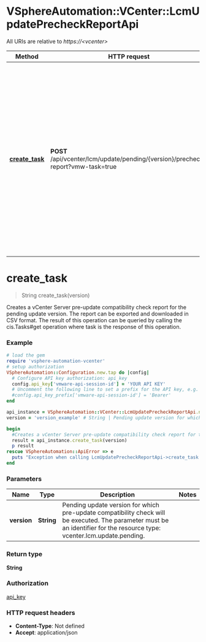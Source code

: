# VSphereAutomation::VCenter::LcmUpdatePrecheckReportApi

All URIs are relative to *https://&lt;vcenter&gt;*

Method | HTTP request | Description
------------- | ------------- | -------------
[**create_task**](LcmUpdatePrecheckReportApi.md#create_task) | **POST** /api/vcenter/lcm/update/pending/{version}/precheck-report?vmw-task&#x3D;true | Creates a vCenter Server pre-update compatibility check report for the pending update version. The report can be exported and downloaded in CSV format.   The result of this operation can be queried by calling the cis.Tasks#get operation where task is the response of this operation. 


# **create_task**
> String create_task(version)

Creates a vCenter Server pre-update compatibility check report for the pending update version. The report can be exported and downloaded in CSV format.   The result of this operation can be queried by calling the cis.Tasks#get operation where task is the response of this operation. 

### Example
```ruby
# load the gem
require 'vsphere-automation-vcenter'
# setup authorization
VSphereAutomation::Configuration.new.tap do |config|
  # Configure API key authorization: api_key
  config.api_key['vmware-api-session-id'] = 'YOUR API KEY'
  # Uncomment the following line to set a prefix for the API key, e.g. 'Bearer' (defaults to nil)
  #config.api_key_prefix['vmware-api-session-id'] = 'Bearer'
end

api_instance = VSphereAutomation::VCenter::LcmUpdatePrecheckReportApi.new
version = 'version_example' # String | Pending update version for which pre-update compatibility check will be executed. The parameter must be an identifier for the resource type: vcenter.lcm.update.pending.

begin
  #Creates a vCenter Server pre-update compatibility check report for the pending update version. The report can be exported and downloaded in CSV format.   The result of this operation can be queried by calling the cis.Tasks#get operation where task is the response of this operation. 
  result = api_instance.create_task(version)
  p result
rescue VSphereAutomation::ApiError => e
  puts "Exception when calling LcmUpdatePrecheckReportApi->create_task: #{e}"
end
```

### Parameters

Name | Type | Description  | Notes
------------- | ------------- | ------------- | -------------
 **version** | **String**| Pending update version for which pre-update compatibility check will be executed. The parameter must be an identifier for the resource type: vcenter.lcm.update.pending. | 

### Return type

**String**

### Authorization

[api_key](../README.md#api_key)

### HTTP request headers

 - **Content-Type**: Not defined
 - **Accept**: application/json



